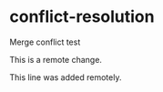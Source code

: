 # conflict-resolution

Merge conflict test

This is a remote change.

This line was added remotely.
